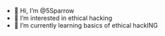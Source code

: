 - 👋 Hi, I’m @5Sparrow 
- 👀 I’m interested in ethical hacking
- 🌱 I’m currently learning basics of ethical hackING

<!---
5Sparrow/5Sparrow is a ✨ special ✨ repository because its `README.md` (this file) appears on your GitHub profile.
You can click the Preview link to take a look at your changes.
--->
